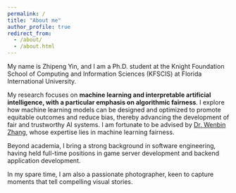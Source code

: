 ```yaml
---
permalink: /
title: "About me"
author_profile: true
redirect_from: 
  - /about/
  - /about.html
---
```


My name is Zhipeng Yin, and I am a Ph.D. student at the Knight Foundation School of Computing and Information Sciences (KFSCIS) at Florida International University.

My research focuses on **machine learning and interpretable artificial intelligence, with a particular emphasis on algorithmic fairness**. I explore how machine learning models can be designed and optimized to promote equitable outcomes and reduce bias, thereby advancing the development of fair and trustworthy AI systems. I am fortunate to be advised by [Dr. Wenbin Zhang](https://users.cs.fiu.edu/~wbzhang/), whose expertise lies in machine learning fairness.

Beyond academia, I bring a strong background in software engineering, having held full-time positions in game server development and backend application development.

In my spare time, I am also a passionate photographer, keen to capture moments that tell compelling visual stories.



<script type="text/javascript" id="clustrmaps" src="//clustrmaps.com/map_v2.js?d=6jOsUZ0JJIOZZ-Evk6g6jVCZ7PKtlYAKQFCzTtMNug4&cl=ffffff&w=a"></script>



